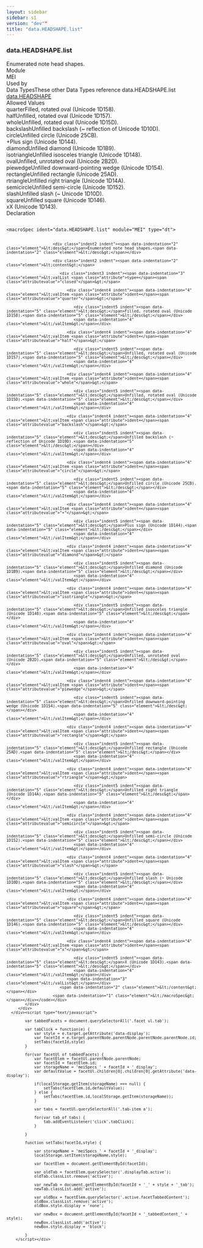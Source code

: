 ```yaml
---
layout: sidebar
sidebar: s1
version: "dev""
title: "data.HEADSHAPE.list"
---
```

<div class="specPage">
   <div class="datatypeSpec">
      <h3 id="data.HEADSHAPE.list">data.HEADSHAPE.list</h3>
      <div class="specs">
         <div class="desc">Enumerated note head shapes.</div>
         <div class="facet module">
            <div class="label">Module</div>
            <div class="statement text">MEI</div>
         </div>
         <div class="facet usedBy" id="usedBy">
            <div class="label">Used by</div>
            <div class="statement list">
               <div class="classBox dtBox" title="Data Types">
                  <div class="classHeading"><label class="classLabel">Data Types</label><span class="classDesc">These other Data Types reference data.HEADSHAPE.list</span></div>
                  <div class="classContent"><span class="ident datatype" data-ident="data.HEADSHAPE" data-module="MEI" title="Note head shapes."><a class="classLink" href="{{ site.baseurl }}/{{ page.version }}/data-types/data.headshape.html">data.HEADSHAPE</a></span></div>
               </div>
            </div>
         </div>
         <div class="facet allowedValues" id="allowedValues">
            <div class="label">Allowed Values</div>
            <div class="statement list">
               <div class="dataValueBox" id="quarter"><span class="dataValue ident">quarter</span><span class="dataValue desc">Filled, rotated oval (Unicode 1D158).</span></div>
               <div class="dataValueBox" id="half"><span class="dataValue ident">half</span><span class="dataValue desc">Unfilled, rotated oval (Unicode 1D157).</span></div>
               <div class="dataValueBox" id="whole"><span class="dataValue ident">whole</span><span class="dataValue desc">Unfilled, rotated oval (Unicode 1D15D).</span></div>
               <div class="dataValueBox" id="backslash"><span class="dataValue ident">backslash</span><span class="dataValue desc">Unfilled backslash (~ reflection of Unicode 1D10D).</span></div>
               <div class="dataValueBox" id="circle"><span class="dataValue ident">circle</span><span class="dataValue desc">Unfilled circle (Unicode 25CB).</span></div>
               <div class="dataValueBox" id="+"><span class="dataValue ident">+</span><span class="dataValue desc">Plus sign (Unicode 1D144).</span></div>
               <div class="dataValueBox" id="diamond"><span class="dataValue ident">diamond</span><span class="dataValue desc">Unfilled diamond (Unicode 1D1B9).</span></div>
               <div class="dataValueBox" id="isotriangle"><span class="dataValue ident">isotriangle</span><span class="dataValue desc">Unfilled isosceles triangle (Unicode 1D148).</span></div>
               <div class="dataValueBox" id="oval"><span class="dataValue ident">oval</span><span class="dataValue desc">Unfilled, unrotated oval (Unicode 2B2D).</span></div>
               <div class="dataValueBox" id="piewedge"><span class="dataValue ident">piewedge</span><span class="dataValue desc">Unfilled downward-pointing wedge (Unicode 1D154).</span></div>
               <div class="dataValueBox" id="rectangle"><span class="dataValue ident">rectangle</span><span class="dataValue desc">Unfilled rectangle (Unicode 25AD).</span></div>
               <div class="dataValueBox" id="rtriangle"><span class="dataValue ident">rtriangle</span><span class="dataValue desc">Unfilled right triangle (Unicode 1D14A).</span></div>
               <div class="dataValueBox" id="semicircle"><span class="dataValue ident">semicircle</span><span class="dataValue desc">Unfilled semi-circle (Unicode 1D152).</span></div>
               <div class="dataValueBox" id="slash"><span class="dataValue ident">slash</span><span class="dataValue desc">Unfilled slash (~ Unicode 1D10D).</span></div>
               <div class="dataValueBox" id="square"><span class="dataValue ident">square</span><span class="dataValue desc">Unfilled square (Unicode 1D146).</span></div>
               <div class="dataValueBox" id="x"><span class="dataValue ident">x</span><span class="dataValue desc">X (Unicode 1D143).</span></div>
            </div>
         </div>
         <div class="facet declaration">
            <div class="label">Declaration</div>
            <div class="statement declaration">
               <div class="code" xml:space="preserve" data-lang="ODD"><code>
                     <div class="indent1 indent"><span data-indentation="1" class="element">&lt;macroSpec <span class="attribute">ident=</span><span class="attributevalue">"data.HEADSHAPE.list"</span> <span class="attribute">module=</span><span class="attributevalue">"MEI"</span> <span class="attribute">type=</span><span class="attributevalue">"dt"</span>&gt;</span>
                        
                        <div class="indent2 indent"><span data-indentation="2" class="element">&lt;desc&gt;</span>Enumerated note head shapes.<span data-indentation="2" class="element">&lt;/desc&gt;</span></div>
                        
                        <div class="indent2 indent"><span data-indentation="2" class="element">&lt;content&gt;</span>
                           
                           <div class="indent3 indent"><span data-indentation="3" class="element">&lt;valList <span class="attribute">type=</span><span class="attributevalue">"closed"</span>&gt;</span>
                              
                              <div class="indent4 indent"><span data-indentation="4" class="element">&lt;valItem <span class="attribute">ident=</span><span class="attributevalue">"quarter"</span>&gt;</span>
                                 
                                 <div class="indent5 indent"><span data-indentation="5" class="element">&lt;desc&gt;</span>Filled, rotated oval (Unicode 1D158).<span data-indentation="5" class="element">&lt;/desc&gt;</span></div>
                                 <span data-indentation="4" class="element">&lt;/valItem&gt;</span></div>
                              
                              <div class="indent4 indent"><span data-indentation="4" class="element">&lt;valItem <span class="attribute">ident=</span><span class="attributevalue">"half"</span>&gt;</span>
                                 
                                 <div class="indent5 indent"><span data-indentation="5" class="element">&lt;desc&gt;</span>Unfilled, rotated oval (Unicode 1D157).<span data-indentation="5" class="element">&lt;/desc&gt;</span></div>
                                 <span data-indentation="4" class="element">&lt;/valItem&gt;</span></div>
                              
                              <div class="indent4 indent"><span data-indentation="4" class="element">&lt;valItem <span class="attribute">ident=</span><span class="attributevalue">"whole"</span>&gt;</span>
                                 
                                 <div class="indent5 indent"><span data-indentation="5" class="element">&lt;desc&gt;</span>Unfilled, rotated oval (Unicode 1D15D).<span data-indentation="5" class="element">&lt;/desc&gt;</span></div>
                                 <span data-indentation="4" class="element">&lt;/valItem&gt;</span></div>
                              
                              <div class="indent4 indent"><span data-indentation="4" class="element">&lt;valItem <span class="attribute">ident=</span><span class="attributevalue">"backslash"</span>&gt;</span>
                                 
                                 <div class="indent5 indent"><span data-indentation="5" class="element">&lt;desc&gt;</span>Unfilled backslash (~ reflection of Unicode 1D10D).<span data-indentation="5" class="element">&lt;/desc&gt;</span></div>
                                 <span data-indentation="4" class="element">&lt;/valItem&gt;</span></div>
                              
                              <div class="indent4 indent"><span data-indentation="4" class="element">&lt;valItem <span class="attribute">ident=</span><span class="attributevalue">"circle"</span>&gt;</span>
                                 
                                 <div class="indent5 indent"><span data-indentation="5" class="element">&lt;desc&gt;</span>Unfilled circle (Unicode 25CB).<span data-indentation="5" class="element">&lt;/desc&gt;</span></div>
                                 <span data-indentation="4" class="element">&lt;/valItem&gt;</span></div>
                              
                              <div class="indent4 indent"><span data-indentation="4" class="element">&lt;valItem <span class="attribute">ident=</span><span class="attributevalue">"+"</span>&gt;</span>
                                 
                                 <div class="indent5 indent"><span data-indentation="5" class="element">&lt;desc&gt;</span>Plus sign (Unicode 1D144).<span data-indentation="5" class="element">&lt;/desc&gt;</span></div>
                                 <span data-indentation="4" class="element">&lt;/valItem&gt;</span></div>
                              
                              <div class="indent4 indent"><span data-indentation="4" class="element">&lt;valItem <span class="attribute">ident=</span><span class="attributevalue">"diamond"</span>&gt;</span>
                                 
                                 <div class="indent5 indent"><span data-indentation="5" class="element">&lt;desc&gt;</span>Unfilled diamond (Unicode 1D1B9).<span data-indentation="5" class="element">&lt;/desc&gt;</span></div>
                                 <span data-indentation="4" class="element">&lt;/valItem&gt;</span></div>
                              
                              <div class="indent4 indent"><span data-indentation="4" class="element">&lt;valItem <span class="attribute">ident=</span><span class="attributevalue">"isotriangle"</span>&gt;</span>
                                 
                                 <div class="indent5 indent"><span data-indentation="5" class="element">&lt;desc&gt;</span>Unfilled isosceles triangle (Unicode 1D148).<span data-indentation="5" class="element">&lt;/desc&gt;</span></div>
                                 <span data-indentation="4" class="element">&lt;/valItem&gt;</span></div>
                              
                              <div class="indent4 indent"><span data-indentation="4" class="element">&lt;valItem <span class="attribute">ident=</span><span class="attributevalue">"oval"</span>&gt;</span>
                                 
                                 <div class="indent5 indent"><span data-indentation="5" class="element">&lt;desc&gt;</span>Unfilled, unrotated oval (Unicode 2B2D).<span data-indentation="5" class="element">&lt;/desc&gt;</span></div>
                                 <span data-indentation="4" class="element">&lt;/valItem&gt;</span></div>
                              
                              <div class="indent4 indent"><span data-indentation="4" class="element">&lt;valItem <span class="attribute">ident=</span><span class="attributevalue">"piewedge"</span>&gt;</span>
                                 
                                 <div class="indent5 indent"><span data-indentation="5" class="element">&lt;desc&gt;</span>Unfilled downward-pointing wedge (Unicode 1D154).<span data-indentation="5" class="element">&lt;/desc&gt;</span></div>
                                 <span data-indentation="4" class="element">&lt;/valItem&gt;</span></div>
                              
                              <div class="indent4 indent"><span data-indentation="4" class="element">&lt;valItem <span class="attribute">ident=</span><span class="attributevalue">"rectangle"</span>&gt;</span>
                                 
                                 <div class="indent5 indent"><span data-indentation="5" class="element">&lt;desc&gt;</span>Unfilled rectangle (Unicode 25AD).<span data-indentation="5" class="element">&lt;/desc&gt;</span></div>
                                 <span data-indentation="4" class="element">&lt;/valItem&gt;</span></div>
                              
                              <div class="indent4 indent"><span data-indentation="4" class="element">&lt;valItem <span class="attribute">ident=</span><span class="attributevalue">"rtriangle"</span>&gt;</span>
                                 
                                 <div class="indent5 indent"><span data-indentation="5" class="element">&lt;desc&gt;</span>Unfilled right triangle (Unicode 1D14A).<span data-indentation="5" class="element">&lt;/desc&gt;</span></div>
                                 <span data-indentation="4" class="element">&lt;/valItem&gt;</span></div>
                              
                              <div class="indent4 indent"><span data-indentation="4" class="element">&lt;valItem <span class="attribute">ident=</span><span class="attributevalue">"semicircle"</span>&gt;</span>
                                 
                                 <div class="indent5 indent"><span data-indentation="5" class="element">&lt;desc&gt;</span>Unfilled semi-circle (Unicode 1D152).<span data-indentation="5" class="element">&lt;/desc&gt;</span></div>
                                 <span data-indentation="4" class="element">&lt;/valItem&gt;</span></div>
                              
                              <div class="indent4 indent"><span data-indentation="4" class="element">&lt;valItem <span class="attribute">ident=</span><span class="attributevalue">"slash"</span>&gt;</span>
                                 
                                 <div class="indent5 indent"><span data-indentation="5" class="element">&lt;desc&gt;</span>Unfilled slash (~ Unicode 1D10D).<span data-indentation="5" class="element">&lt;/desc&gt;</span></div>
                                 <span data-indentation="4" class="element">&lt;/valItem&gt;</span></div>
                              
                              <div class="indent4 indent"><span data-indentation="4" class="element">&lt;valItem <span class="attribute">ident=</span><span class="attributevalue">"square"</span>&gt;</span>
                                 
                                 <div class="indent5 indent"><span data-indentation="5" class="element">&lt;desc&gt;</span>Unfilled square (Unicode 1D146).<span data-indentation="5" class="element">&lt;/desc&gt;</span></div>
                                 <span data-indentation="4" class="element">&lt;/valItem&gt;</span></div>
                              
                              <div class="indent4 indent"><span data-indentation="4" class="element">&lt;valItem <span class="attribute">ident=</span><span class="attributevalue">"x"</span>&gt;</span>
                                 
                                 <div class="indent5 indent"><span data-indentation="5" class="element">&lt;desc&gt;</span>X (Unicode 1D143).<span data-indentation="5" class="element">&lt;/desc&gt;</span></div>
                                 <span data-indentation="4" class="element">&lt;/valItem&gt;</span></div>
                              <span data-indentation="3" class="element">&lt;/valList&gt;</span></div>
                           <span data-indentation="2" class="element">&lt;/content&gt;</span></div>
                        <span data-indentation="1" class="element">&lt;/macroSpec&gt;</span></div></code></div>
            </div>
         </div>
      </div><script type="text/javascript">
            
            var tabbedFacets = document.querySelectorAll('.facet ul.tab');
            
            var tabClick = function(e) {
                var style = e.target.getAttribute('data-display');
                var facetId = e.target.parentNode.parentNode.parentNode.parentNode.id;
                setTabs(facetId,style)
            }
            
            for(var facetUl of tabbedFacets) {
                var facetElem = facetUl.parentNode.parentNode;
                var facetId = facetElem.id;
                var storageName = 'meiSpecs_' + facetId + '_display';
                var defaultValue = facetUl.children[0].children[0].getAttribute('data-display');
                
                if(localStorage.getItem(storageName) === null) {
                    setTabs(facetElem.id,defaultValue);
                } else {
                    setTabs(facetElem.id,localStorage.getItem(storageName));
                }
                
                var tabs = facetUl.querySelectorAll('.tab-item a');
                
                for(var tab of tabs) {
                    tab.addEventListener('click',tabClick);
                }
                
            }
            
            function setTabs(facetId,style) {
                
                var storageName = 'meiSpecs_' + facetId + '_display';
                localStorage.setItem(storageName,style);
                
                var facetElem = document.getElementById(facetId);
                
                var oldTab = facetElem.querySelector('.displayTab.active');
                oldTab.classList.remove('active');
                
                var newTab = document.getElementById(facetId + '_' + style + '_tab');
                newTab.classList.add('active');
                
                var oldBox = facetElem.querySelector('.active.facetTabbedContent');
                oldBox.classList.remove('active');
                oldBox.style.display = 'none';
                
                var newBox = document.getElementById(facetId + '_tabbedContent_' + style);
                newBox.classList.add('active');
                newBox.style.display = 'block';
                
            }
        </script></div>
</div>